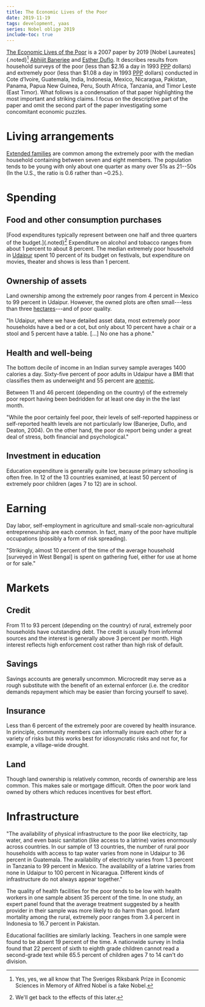 ```yaml
---
title: The Economic Lives of the Poor
date: 2019-11-19
tags: development, yaas
series: Nobel oblige 2019
include-toc: true
---
```


[The Economic Lives of the Poor](https://pubs.aeaweb.org/doi/pdfplus/10.1257/jep.21.1.141) is a 2007 paper by 2019 [Nobel Laureates]{.noted}[^fake-nobel] [Abhijit Banerjee](https://en.wikipedia.org/wiki/Abhijit_Banerjee) and [Esther Duflo](https://en.wikipedia.org/wiki/Esther_Duflo). It describes results from household surveys of the poor (less than $2.16 a day in 1993 [PPP](https://en.wikipedia.org/wiki/Purchasing_power_parity) dollars) and extremely poor (less than $1.08 a day in 1993 [PPP](https://en.wikipedia.org/wiki/Purchasing_power_parity) dollars) conducted in Cote d’Ivoire, Guatemala, India, Indonesia, Mexico, Nicaragua, Pakistan, Panama, Papua New Guinea, Peru, South Africa, Tanzania, and Timor Leste (East Timor). What follows is a condensation of that paper highlighting the most important and striking claims. I focus on the descriptive part of the paper and omit the second part of the paper investigating some concomitant economic puzzles.

[^fake-nobel]: Yes, yes, we all know that The Sveriges Riksbank Prize in Economic Sciences in Memory of Alfred Nobel is a fake Nobel.

# Living arrangements

[Extended families](https://en.wikipedia.org/wiki/Extended_family) are common among the extremely poor with the median household containing between seven and eight members. The population tends to be young with only about one quarter as many over 51s as 21--50s (In the U.S., the ratio is 0.6 rather than ~0.25.).

# Spending

## Food and other consumption purchases

[Food expenditures typically represent between one half and three quarters of the budget.]{.noted}[^food-effects] Expenditure on alcohol and tobacco ranges from about 1 percent to about 8 percent. The median extremely poor household in [Udaipur](https://en.wikipedia.org/wiki/Udaipur) spent 10 percent of its budget on festivals, but expenditure on movies, theater and shows is less than 1 percent.

[^food-effects]: We'll get back to the effects of this later.

## Ownership of assets

Land ownership among the extremely poor ranges from 4 percent in Mexico to 99 percent in Udaipur. However, the owned plots are often small---less than three [hectares](https://en.wikipedia.org/wiki/Hectare)---and of poor quality.

"In Udaipur, where we have detailed asset data, most extremely poor households have a bed or a cot, but only about 10 percent have a chair or a stool and 5 percent have a table. [...] No one has a phone."

## Health and well-being

The bottom decile of income in an Indian survey sample averages 1400 calories a day. Sixty-five percent of poor adults in Udaipur have a BMI that classifies them as underweight and 55 percent are [anemic](https://en.wikipedia.org/wiki/Anemia).

Between 11 and 46 percent (depending on the country) of the extremely poor report having been bedridden for at least one day in the the last month.

"While the poor certainly feel poor, their levels of self-reported happiness or self-reported health levels are not particularly low (Banerjee, Duflo, and Deaton, 2004). On the other hand, the poor do report being under a great deal of stress, both financial and psychological."

<!--more-->

## Investment in education

Education expenditure is generally quite low because primary schooling is often free. In 12 of the 13 countries examined, at least 50 percent of extremely poor children (ages 7 to 12) are in school.

# Earning

Day labor, self-employment in agriculture and small-scale non-agricultural entrepreneurship are each common. In fact, many of the poor have multiple occupations (possibly a form of risk spreading).

"Strikingly, almost 10 percent of the time of the average household [surveyed in West Bengal] is spent on gathering fuel, either for use at home or for sale."

# Markets

## Credit 

From 11 to 93 percent (depending on the country) of rural, extremely poor households have outstanding debt. The credit is usually from informal sources and the interest is generally above 3 percent per month. High interest reflects high enforcement cost rather than high risk of default.

## Savings

Savings accounts are generally uncommon. Microcredit may serve as a rough substitute with the benefit of an external enforcer (i.e. the creditor demands repayment which may be easier than forcing yourself to save).

## Insurance

Less than 6 percent of the extremely poor are covered by health insurance. In principle, community members can informally insure each other for a variety of risks but this works best for idiosyncratic risks and not for, for example, a village-wide drought.

## Land

Though land ownership is relatively common, records of ownership are less common. This makes sale or mortgage difficult. Often the poor work land owned by others which reduces incentives for best effort.

# Infrastructure

"The availability of physical infrastructure to the poor like electricity, tap water, and even basic sanitation (like access to a latrine) varies enormously across countries. In our sample of 13 countries, the number of rural poor households with access to tap water varies from none in Udaipur to 36 percent in Guatemala. The availability of electricity varies from 1.3 percent in Tanzania to 99 percent in Mexico. The availability of a latrine varies from none in Udaipur to 100 percent in Nicaragua. Different kinds of infrastructure do not always appear together."

The quality of health facilities for the poor tends to be low with health workers in one sample absent 35 percent of the time. In one study, an expert panel found that the average treatment suggested by a health provider in their sample was more likely to do harm than good. Infant mortality among the rural, extremely poor ranges from 3.4 percent in Indonesia to 16.7 percent in Pakistan.

Educational facilities are similarly lacking. Teachers in one sample were found to be absent 19 percent of the time. A nationwide survey in India found that 22 percent of sixth to eighth grade children cannot read a second-grade text while 65.5 percent of children ages 7 to 14 can't do division.

